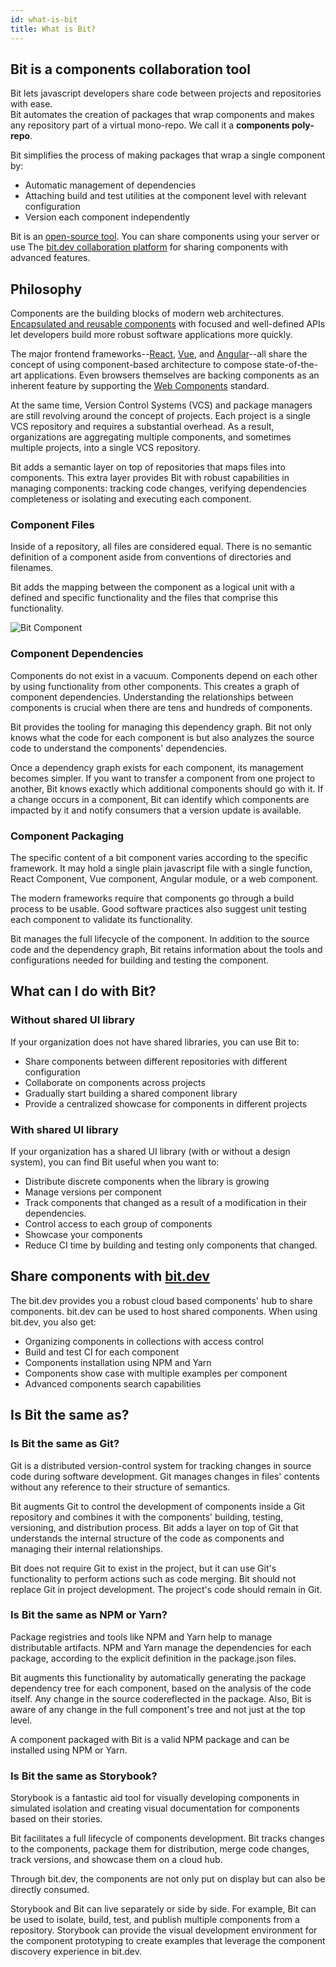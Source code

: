 ```yaml
---
id: what-is-bit
title: What is Bit?
---
```


## Bit is a components collaboration tool

Bit lets javascript developers share code between projects and repositories with ease.  
Bit automates the creation of packages that wrap components and makes any repository part of a virtual mono-repo. We call it a **components poly-repo**.  

Bit simplifies the process of making packages that wrap a single component by:  

- Automatic management of dependencies
- Attaching build and test utilities at the component level with relevant configuration
- Version each component independently

Bit is an [open-source tool](https://github.com/teambit/bit). You can share components using your server or use The [bit.dev collaboration platform](https://bit.dev) for sharing components with advanced features.  

## Philosophy  

Components are the building blocks of modern web architectures. [Encapsulated and reusable components](https://addyosmani.com/first/) with focused and well-defined APIs let developers build more robust software applications more quickly.

The major frontend frameworks--[React](https://reactjs.org), [Vue](https://vuejs.org/), and [Angular](https://angular.io)--all share the concept of using component-based architecture to compose state-of-the-art applications. Even browsers themselves are backing components as an inherent feature by supporting the [Web Components](https://developer.mozilla.org/en-US/docs/Web/Web_Components) standard.

At the same time, Version Control Systems (VCS) and package managers are still revolving around the concept of projects. Each project is a single VCS repository and requires a substantial overhead. As a result, organizations are aggregating multiple components, and sometimes multiple projects, into a single VCS repository.  

Bit adds a semantic layer on top of repositories that maps files into components. This extra layer provides Bit with robust capabilities in managing components: tracking code changes, verifying dependencies completeness or isolating and executing each component.  

### Component Files

Inside of a repository, all files are considered equal. There is no semantic definition of a component aside from conventions of directories and filenames.  

Bit adds the mapping between the component as a logical unit with a defined and specific functionality and the files that comprise this functionality.  

![Bit Component](https://storage.googleapis.com/static.bit.dev/docs/images/component.png)

### Component Dependencies

Components do not exist in a vacuum. Components depend on each other by using functionality from other components. This creates a graph of component dependencies. Understanding the relationships between components is crucial when there are tens and hundreds of components.

Bit provides the tooling for managing this dependency graph. Bit not only knows what the code for each component is but also analyzes the source code to understand the components' dependencies.  

Once a dependency graph exists for each component, its management becomes simpler. If you want to transfer a component from one project to another, Bit knows exactly which additional components should go with it. If a change occurs in a component, Bit can identify which components are impacted by it and notify consumers that a version update is available.  

### Component Packaging  

The specific content of a bit component varies according to the specific framework. It may hold a single plain javascript file with a single function, React Component, Vue component, Angular module, or a web component.  

The modern frameworks require that components go through a build process to be usable. Good software practices also suggest unit testing each component to validate its functionality.  

Bit manages the full lifecycle of the component. In addition to the source code and the dependency graph, Bit retains information about the tools and configurations needed for building and testing the component.  

## What can I do with Bit? 

### Without shared UI library

If your organization does not have shared libraries, you can use Bit to:  

- Share components between different repositories with different configuration
- Collaborate on components across projects
- Gradually start building a shared component library
- Provide a centralized showcase for components in different projects

### With shared UI library

If your organization has a shared UI library (with or without a design system), you can find Bit useful when you want to:  

- Distribute discrete components when the library is growing
- Manage versions per component
- Track components that changed as a result of a modification in their dependencies.  
- Control access to each group of components
- Showcase your components
- Reduce CI time by building and testing only components that changed. 

## Share components with [bit.dev](https://bit.dev)

The bit.dev provides you a robust cloud based components' hub to share components. bit.dev can be used to host shared components. When using bit.dev, you also get:  

- Organizing components in collections with access control
- Build and test CI for each component
- Components installation using NPM and Yarn
- Components show case with multiple examples per component
- Advanced components search capabilities

## Is Bit the same as?

### Is Bit the same as Git?

Git is a distributed version-control system for tracking changes in source code during software development. Git manages changes in files' contents without any reference to their structure of semantics.

Bit augments Git to control the development of components inside a Git repository and combines it with the components' building, testing, versioning, and distribution process. Bit adds a layer on top of Git that understands the internal structure of the code as components and managing their internal relationships.

Bit does not require Git to exist in the project, but it can use Git's functionality to perform actions such as code merging. Bit should not replace Git in project development. The project's code should remain in Git. 

### Is Bit the same as NPM or Yarn?

Package registries and tools like NPM and Yarn help to manage distributable artifacts. NPM and Yarn manage the dependencies for each package, according to the explicit definition in the package.json files.

Bit augments this functionality by automatically generating the package dependency tree for each component, based on the analysis of the code itself. Any change in the source codereflected in the package. Also, Bit is aware of any change in the full component's tree and not just at the top level.

A component packaged with Bit is a valid NPM package and can be installed using NPM or Yarn. 

### Is Bit the same as Storybook?

Storybook is a fantastic aid tool for visually developing components in simulated isolation and creating visual documentation for components based on their stories.

Bit facilitates a full lifecycle of components development. Bit tracks changes to the components, package them for distribution, merge code changes, track versions, and showcase them on a cloud hub.  

Through bit.dev, the components are not only put on display but can also be directly consumed. 

Storybook and Bit can live separately or side by side. For example, Bit can be used to isolate, build, test, and publish multiple components from a repository. Storybook can provide the visual development environment for the component prototyping to create examples that leverage the component discovery experience in bit.dev.
